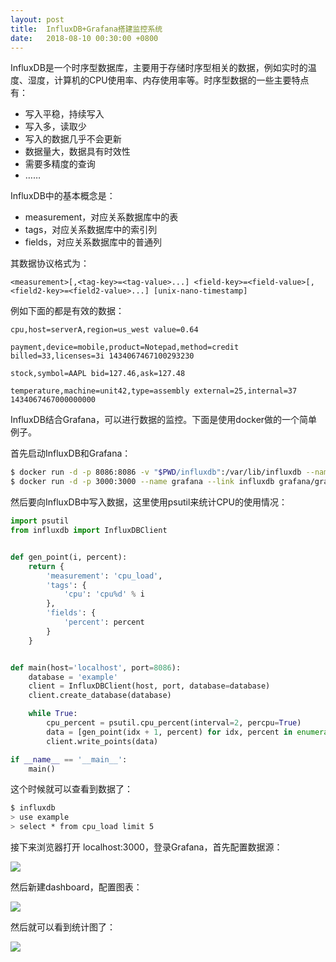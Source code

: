 ```yaml
---
layout: post
title:  InfluxDB+Grafana搭建监控系统
date:   2018-08-10 00:30:00 +0800
---
```


InfluxDB是一个时序型数据库，主要用于存储时序型相关的数据，例如实时的温度、湿度，计算机的CPU使用率、内存使用率等。时序型数据的一些主要特点有：

- 写入平稳，持续写入
- 写入多，读取少
- 写入的数据几乎不会更新
- 数据量大，数据具有时效性
- 需要多精度的查询
- ……

InfluxDB中的基本概念是：

- measurement，对应关系数据库中的表
- tags，对应关系数据库中的索引列
- fields，对应关系数据库中的普通列

其数据协议格式为：

```
<measurement>[,<tag-key>=<tag-value>...] <field-key>=<field-value>[,<field2-key>=<field2-value>...] [unix-nano-timestamp]
```

例如下面的都是有效的数据：

```
cpu,host=serverA,region=us_west value=0.64

payment,device=mobile,product=Notepad,method=credit billed=33,licenses=3i 1434067467100293230

stock,symbol=AAPL bid=127.46,ask=127.48

temperature,machine=unit42,type=assembly external=25,internal=37 1434067467000000000
```

InfluxDB结合Grafana，可以进行数据的监控。下面是使用docker做的一个简单例子。

首先启动InfluxDB和Grafana：

```sh
$ docker run -d -p 8086:8086 -v "$PWD/influxdb":/var/lib/influxdb --name influxdb influxdb
$ docker run -d -p 3000:3000 --name grafana --link influxdb grafana/grafana
```

然后要向InfluxDB中写入数据，这里使用psutil来统计CPU的使用情况：


```py
import psutil
from influxdb import InfluxDBClient


def gen_point(i, percent):
    return {
        'measurement': 'cpu_load',
        'tags': {
            'cpu': 'cpu%d' % i
        },
        'fields': {
            'percent': percent
        }
    }


def main(host='localhost', port=8086):
    database = 'example'
    client = InfluxDBClient(host, port, database=database)
    client.create_database(database)

    while True:
        cpu_percent = psutil.cpu_percent(interval=2, percpu=True)
        data = [gen_point(idx + 1, percent) for idx, percent in enumerate(cpu_percent)]
        client.write_points(data)

if __name__ == '__main__':
    main()
```

这个时候就可以查看到数据了：

```sh
$ influxdb
> use example
> select * from cpu_load limit 5
```

接下来浏览器打开 localhost:3000，登录Grafana，首先配置数据源：

![]({{site.baseurl}}/images/influxdb/datasource.png)

然后新建dashboard，配置图表：

![]({{site.baseurl}}/images/influxdb/metrics.png)

然后就可以看到统计图了：

![]({{site.baseurl}}/images/influxdb/grafana.png)